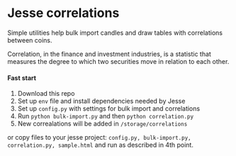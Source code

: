 # Jesse correlations 

Simple utilities help bulk import candles and draw tables with correlations between coins.

Correlation, in the finance and investment industries, is a statistic that measures the degree to which two securities move in relation to each other.

#### Fast start

1. Download this repo
2. Set up `env` file and install dependencies needed by Jesse
3. Set up `config.py` with settings for bulk import and correlations
4. Run `python bulk-import.py` and then `python correlation.py`
5. New correalations will be added in `/storage/correlations`

or copy files to your jesse project: `config.py, bulk-import.py, correlation.py, sample.html` and run as described in 4th point.





